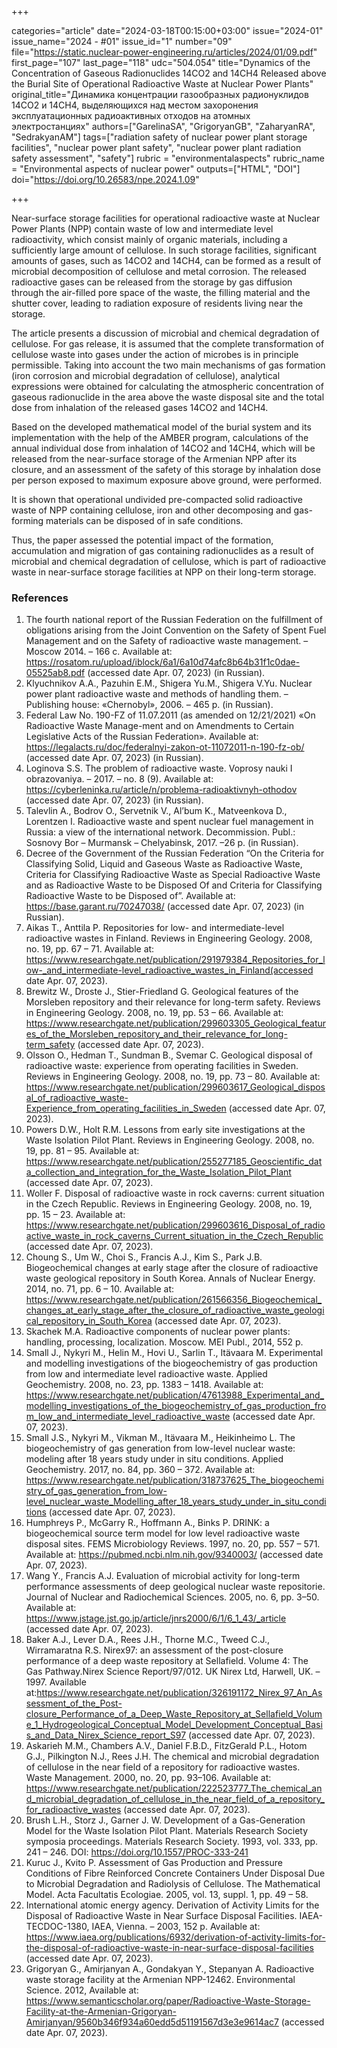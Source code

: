 +++

categories="article"
date="2024-03-18T00:15:00+03:00"
issue="2024-01"
issue_name="2024 - #01"
issue_id="1"
number="09"
file="https://static.nuclear-power-engineering.ru/articles/2024/01/09.pdf"
first_page="107"
last_page="118"
udc="504.054"
title="Dynamics of the Concentration of Gaseous Radionuclides 14CO2 and 14CH4 Released above the Burial Site of Operational Radioactive Waste  at Nuclear Power Plants"
original_title="Динамика концентрации газообразных радионуклидов 14CO2 и 14CH4, выделяющихся над местом захоронения эксплуатационных радиоактивных отходов на атомных электростанциях"
authors=["GarelinaSA", "GrigoryanGB", "ZaharyanRA", "SedrakyanAM"]
tags=["radiation safety of nuclear power plant storage facilities", "nuclear power plant safety", "nuclear power plant radiation safety assessment", "safety"]
rubric = "environmentalaspects"
rubric_name = "Environmental aspects of nuclear power"
outputs=["HTML", "DOI"]
doi="https://doi.org/10.26583/npe.2024.1.09"

+++

Near-surface storage facilities for operational radioactive waste at Nuclear Power Plants (NPP) contain waste of low and intermediate level radioactivity, which consist mainly of organic materials, including a sufficiently large amount of cellulose. In such storage facilities, significant amounts of gases, such as 14CO2 and 14CH4, can be formed as a result of microbial decomposition of cellulose and metal corrosion. The released radioactive gases can be released from the storage by gas diffusion through the air-filled pore space of the waste, the filling material and the shutter cover, leading to radiation exposure of residents living near the storage.

The article presents a discussion of microbial and chemical degradation of cellulose. For gas release, it is assumed that the complete transformation of cellulose waste into gases under the action of microbes is in principle permissible. Taking into account the two main mechanisms of gas formation (iron corrosion and microbial degradation of cellulose), analytical expressions were obtained for calculating the atmospheric concentration of gaseous radionuclide in the area above the waste disposal site and the total dose from inhalation of the released gases 14CO2 and 14CH4.

Based on the developed mathematical model of the burial system and its implementation with the help of the AMBER program, calculations of the annual individual dose from inhalation of 14CO2 and 14CH4, which will be released from the near-surface storage of the Armenian NPP after its closure, and an assessment of the safety of this storage by inhalation dose per person exposed to maximum exposure above ground, were performed.

It is shown that operational undivided pre-compacted solid radioactive waste of NPP containing cellulose, iron and other decomposing and gas-forming materials can be disposed of in safe conditions.

Thus, the paper assessed the potential impact of the formation, accumulation and migration of gas containing radionuclides as a result of microbial and chemical degradation of cellulose, which is part of radioactive waste in near-surface storage facilities at NPP on their long-term storage.

### References

1. The fourth national report of the Russian Federation on the fulfillment of obligations arising from the Joint Convention on the Safety of Spent Fuel Management and on the Safety of radioactive waste management. – Moscow 2014. – 166 с. Available at: https://rosatom.ru/upload/iblock/6a1/6a10d74afc8b64b31f1c0dae-05525ab8.pdf (accessed date Apr. 07, 2023) (in Russian).
2. Klyuchnikov A.A., Pazuhin E.M., Shigera Yu.M., Shigera V.Yu. Nuclear power plant radioactive waste and methods of handling them. – Publishing house: «Chernobyl», 2006. – 465 р. (in Russian).
3. Federal Law No. 190-FZ of 11.07.2011 (as amended on 12/21/2021) «On Radioactive Waste Manage-ment and on Amendments to Certain Legislative Acts of the Russian Federation». Available at: https://legalacts.ru/doc/federalnyi-zakon-ot-11072011-n-190-fz-ob/ (accessed date Apr. 07, 2023) (in Russian).
4. Loginova S.S. The problem of radioactive waste. Voprosy nauki I obrazovaniya. – 2017. – no. 8 (9). Available at: https://cyberleninka.ru/article/n/problema-radioaktivnyh-othodov (accessed date Apr. 07, 2023) (in Russian).
5. Talevlin A., Bodrov O., Servetnik V., Al’bum K., Matveenkova D., Lorentzen I. Radioactive waste and spent nuclear fuel management in Russia: a view of the international network. Decommission. Publ.: Sosnovy Bor – Murmansk – Chelyabinsk, 2017. –26 p. (in Russian).
6. Decree of the Government of the Russian Federation “On the Criteria for Classifying Solid, Liquid and Gaseous Waste as Radioactive Waste, Criteria for Classifying Radioactive Waste as Special Radioactive Waste and as Radioactive Waste to be Disposed Of and Criteria for Classifying Radioactive Waste to be Disposed of”. Available at: https://base.garant.ru/70247038/ (accessed date Apr. 07, 2023) (in Russian).
7. Aikas T., Anttila P. Repositories for low- and intermediate-level radioactive wastes in Finland. Reviews in Engineering Geology. 2008, no. 19, pp. 67 – 71. Available at: https://www.researchgate.net/publication/291979384_Repositories_for_low-_and_intermediate-level_radioactive_wastes_in_Finland(accessed date Apr. 07, 2023).
8. Brewitz W., Droste J., Stier-Friedland G. Geological features of the Morsleben repository and their relevance for long-term safety. Reviews in Engineering Geology. 2008, no. 19, pp. 53 – 66. Available at: https://www.researchgate.net/publication/299603305_Geological_features_of_the_Morsleben_repository_and_their_relevance_for_long-term_safety (accessed date Apr. 07, 2023).
9. Olsson O., Hedman T., Sundman B., Svemar C. Geological disposal of radioactive waste: experience from operating facilities in Sweden. Reviews in Engineering Geology. 2008, no. 19, pp. 73 – 80. Available at: https://www.researchgate.net/publication/299603617_Geological_disposal_of_radioactive_waste-Experience_from_operating_facilities_in_Sweden (accessed date Apr. 07, 2023).
10. Powers D.W., Holt R.M. Lessons from early site investigations at the Waste Isolation Pilot Plant. Reviews in Engineering Geology. 2008, no. 19, pp. 81 – 95. Available at: https://www.researchgate.net/publication/255277185_Geoscientific_data_collection_and_integration_for_the_Waste_Isolation_Pilot_Plant (accessed date Apr. 07, 2023).
11. Woller F. Disposal of radioactive waste in rock caverns: current situation in the Czech Republic. Reviews in Engineering Geology. 2008, no. 19, pp. 15 – 23. Available at: https://www.researchgate.net/publication/299603616_Disposal_of_radioactive_waste_in_rock_caverns_Current_situation_in_the_Czech_Republic (accessed date Apr. 07, 2023).
12. Choung S., Um W., Choi S., Francis A.J., Kim S., Park J.B. Biogeochemical changes at early stage after the closure of radioactive waste geological repository in South Korea. Annals of Nuclear Energy. 2014, no. 71, pp. 6 – 10. Available at: https://www.researchgate.net/publication/261566356_Biogeochemical_changes_at_early_stage_after_the_closure_of_radioactive_waste_geological_repository_in_South_Korea (accessed date Apr. 07, 2023).
13. Skachek M.A. Radioactive components of nuclear power plants: handling, processing, localization. Moscow. MEI Publ., 2014, 552 p. 
14. Small J., Nykyri M., Helin M., Hovi U., Sarlin T., Itävaara M. Experimental and modelling investigations of the biogeochemistry of gas production from low and intermediate level radioactive waste. Applied Geochemistry. 2008, no. 23, pp. 1383 – 1418. Available at: https://www.researchgate.net/publication/47613988_Experimental_and_modelling_investigations_of_the_biogeochemistry_of_gas_production_from_low_and_intermediate_level_radioactive_waste (accessed date Apr. 07, 2023).
15. Small J.S., Nykyri M., Vikman M., Itävaara M., Heikinheimo L. The biogeochemistry of gas generation from low-level nuclear waste: modeling after 18 years study under in situ conditions. Applied Geochemistry. 2017, no. 84, pp. 360 – 372. Available at: https://www.researchgate.net/publication/318737625_The_biogeochemistry_of_gas_generation_from_low-level_nuclear_waste_Modelling_after_18_years_study_under_in_situ_conditions (accessed date Apr. 07, 2023).
16. Humphreys P., McGarry R., Hoffmann A., Binks P. DRINK: a biogeochemical source term model for low level radioactive waste disposal sites. FEMS Microbiology Reviews. 1997, no. 20, pp. 557 – 571. Available at: https://pubmed.ncbi.nlm.nih.gov/9340003/ (accessed date Apr. 07, 2023).
17. Wang Y., Francis A.J. Evaluation of microbial activity for long-term performance assessments of deep geological nuclear waste repositorie. Journal of Nuclear and Radiochemical Sciences. 2005, no. 6, pp. 3–50. Available at: https://www.jstage.jst.go.jp/article/jnrs2000/6/1/6_1_43/_article (accessed date Apr. 07, 2023).
18. Baker A.J., Lever D.A., Rees J.H., Thorne M.C., Tweed C.J., Wirramaratna R.S. Nirex97: an assessment of the post-closure performance of a deep waste repository at Sellafield. Volume 4: The Gas Pathway.Nirex Science Report/97/012. UK Nirex Ltd, Harwell, UK. –1997. Available at:https://www.researchgate.net/publication/326191172_Nirex_97_An_Assessment_of_the_Post-closure_Performance_of_a_Deep_Waste_Repository_at_Sellafield_Volume_1_Hydrogeological_Conceptual_Model_Development_Conceptual_Basis_and_Data_Nirex_Science_report_S97 (accessed date Apr. 07, 2023).
19. Askarieh M.M., Chambers A.V., Daniel F.B.D., FitzGerald P.L., Hotom G.J., Pilkington N.J., Rees J.H. The chemical and microbial degradation of cellulose in the near field of a repository for radioactive wastes. Waste Management. 2000, no. 20, pp. 93–106. Available at: https://www.researchgate.net/publication/222523777_The_chemical_and_microbial_degradation_of_cellulose_in_the_near_field_of_a_repository_for_radioactive_wastes (accessed date Apr. 07, 2023).
20. Brush L.H., Storz J., Garner J. W. Development of a Gas-Generation Model for the Waste Isolation Pilot Plant. Materials Research Society symposia proceedings. Materials Research Society. 1993, vol. 333, pp. 241 – 246. DOI: https://doi.org/10.1557/PROC-333-241
21. Kuruc J., Kvito P. Assessment of Gas Production and Pressure Conditions of Fibre Reinforced Concrete Containers Under Disposal Due to Microbial Degradation and Radiolysis of Cellulose. The Mathematical Model. Acta Facultatis Ecologiae. 2005, vol. 13, suppl. 1, pp. 49 – 58. 
22. International atomic energy agency. Derivation of Activity Limits for the Disposal of Radioactive Waste in Near Surface Disposal Facilities. IAEA-TECDOC-1380, IAEA, Vienna. – 2003, 152 p. Available at: https://www.iaea.org/publications/6932/derivation-of-activity-limits-for-the-disposal-of-radioactive-waste-in-near-surface-disposal-facilities (accessed date Apr. 07, 2023).
23. Grigoryan G., Amirjanyan A., Gondakyan Y., Stepanyan A. Radioactive waste storage facility at the Armenian NPP-12462. Environmental Science. 2012, Available at: https://www.semanticscholar.org/paper/Radioactive-Waste-Storage-Facility-at-the-Armenian-Grigoryan-Amirjanyan/9560b346f934a60edd5d51191567d3e3e9614ac7 (accessed date Apr. 07, 2023).